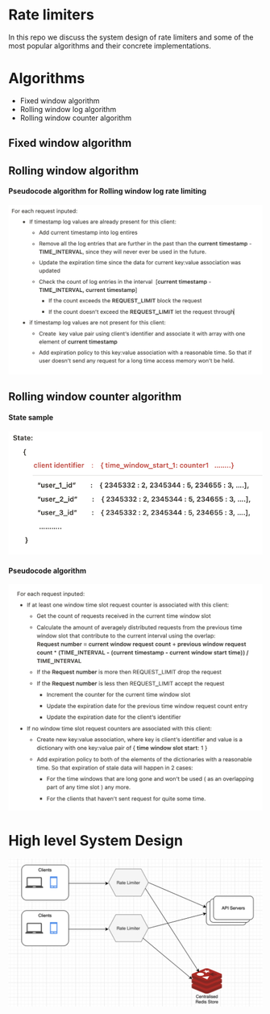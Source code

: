 # Rate limiters
In this repo we discuss the system design of rate limiters and some of the most popular algorithms and their concrete implementations.

# Algorithms
- Fixed window algorithm
- Rolling window log algorithm
- Rolling window counter algorithm

## Fixed window algorithm
## Rolling window algorithm
#### Pseudocode algorithm for Rolling window log rate limiting
![algorithm](./assets/Screenshot%202022-11-26%20at%2022.53.31.png)

## Rolling window counter algorithm
#### State sample
![state](./assets/Screenshot%202022-11-26%20at%2022.53.58.png)
#### Pseudocode algorithm
![algorithm](./assets/Screenshot%202022-11-26%20at%2023.05.24.png)

# High level System Design
![diagrma](./assets/Screenshot%202022-11-26%20at%2023.08.11.png)